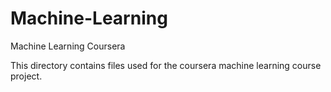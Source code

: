 # Machine-Learning
Machine Learning Coursera

This directory contains files used for the coursera machine learning course project.

